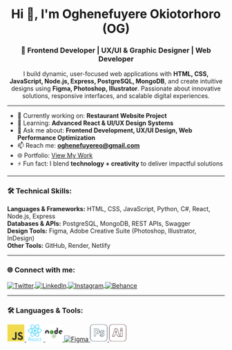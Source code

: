 <h1 align="center">Hi 👋, I'm Oghenefuyere Okiotorhoro (OG)</h1>
<h3 align="center">🚀 Frontend Developer | UX/UI & Graphic Designer | Web Developer</h3>

<p align="center">
I build dynamic, user-focused web applications with <b>HTML, CSS, JavaScript, Node.js, Express, PostgreSQL, MongoDB</b>, and create intuitive designs using <b>Figma, Photoshop, Illustrator</b>.  
Passionate about innovative solutions, responsive interfaces, and scalable digital experiences.
</p>

---

- 🔭 Currently working on: **Restaurant Website Project**  
- 🌱 Learning: **Advanced React & UI/UX Design Systems**  
- 💬 Ask me about: **Frontend Development, UX/UI Design, Web Performance Optimization**  
- 📫 Reach me: **oghenefuyereo@gmail.com**  
- 🌐 Portfolio: [View My Work](https://oki23001.myportfolio.com/)  
- ⚡ Fun fact: I blend **technology + creativity** to deliver impactful solutions  

---

<h3 align="left">🛠 Technical Skills:</h3>

**Languages & Frameworks:** HTML, CSS, JavaScript, Python, C#, React, Node.js, Express  
**Databases & APIs:** PostgreSQL, MongoDB, REST APIs, Swagger  
**Design Tools:** Figma, Adobe Creative Suite (Photoshop, Illustrator, InDesign)  
**Other Tools:** GitHub, Render, Netlify  

---

<h3 align="left">🌐 Connect with me:</h3>
<p align="left">
<a href="https://twitter.com/ookiotorhoro" target="blank">
  <img align="center" src="https://raw.githubusercontent.com/rahuldkjain/github-profile-readme-generator/master/src/images/icons/Social/twitter.svg" alt="Twitter" height="30" width="40" />
</a>
<a href="https://www.linkedin.com/in/oghenefuyere-okiotorhoro-437598152" target="blank">
  <img align="center" src="https://raw.githubusercontent.com/rahuldkjain/github-profile-readme-generator/master/src/images/icons/Social/linked-in-alt.svg" alt="LinkedIn" height="30" width="40" />
</a>
<a href="https://www.instagram.com/og_fuyere/" target="blank">
  <img align="center" src="https://raw.githubusercontent.com/rahuldkjain/github-profile-readme-generator/master/src/images/icons/Social/instagram.svg" alt="Instagram" height="30" width="40" />
</a>
<a href="https://www.behance.net/oghenefokiotor1" target="blank">
  <img align="center" src="https://raw.githubusercontent.com/rahuldkjain/github-profile-readme-generator/master/src/images/icons/Social/behance.svg" alt="Behance" height="30" width="40" />
</a>
</p>

---

<h3 align="left">🛠 Languages & Tools:</h3>
<p align="left">
  <a href="https://developer.mozilla.org/en-US/docs/Web/JavaScript" target="_blank">
    <img src="https://raw.githubusercontent.com/devicons/devicon/master/icons/javascript/javascript-original.svg" alt="JavaScript" width="40" height="40"/>
  </a>
  <a href="https://react.dev/" target="_blank">
    <img src="https://raw.githubusercontent.com/devicons/devicon/master/icons/react/react-original-wordmark.svg" alt="React" width="40" height="40"/>
  </a>
  <a href="https://nodejs.org" target="_blank">
    <img src="https://raw.githubusercontent.com/devicons/devicon/master/icons/nodejs/nodejs-original-wordmark.svg" alt="Node.js" width="40" height="40"/>
  </a>
  <a href="https://www.figma.com/" target="_blank">
    <img src="https://www.vectorlogo.zone/logos/figma/figma-icon.svg" alt="Figma" width="40" height="40"/>
  </a>
  <a href="https://www.adobe.com/products/photoshop.html" target="_blank">
    <img src="https://raw.githubusercontent.com/devicons/devicon/master/icons/photoshop/photoshop-line.svg" alt="Photoshop" width="40" height="40"/>
  </a>
  <a href="https://www.adobe.com/products/illustrator.html" target="_blank">
    <img src="https://raw.githubusercontent.com/devicons/devicon/master/icons/illustrator/illustrator-line.svg" alt="Illustrator" width="40" height="40"/>
  </a>
</p>
